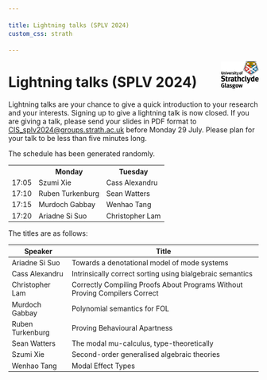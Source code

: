 ```yaml
---

title: Lightning talks (SPLV 2024)
custom_css: strath

---
```


<img src="assets/strath_fullcolour.jpg" style="float:right; max-width:15%" alt="University of Strathclyde logo" />

# Lightning talks (SPLV 2024)

Lightning talks are your chance to give a quick introduction to your research and your interests. Signing up to give a lightning talk is now closed. If you are giving a talk, please send your slides in PDF format to <CIS_splv2024@groups.strath.ac.uk> before Monday 29 July. Please plan for your talk to be less than five minutes long.

The schedule has been generated randomly.

<div class="schedule">
 <table>
  <tr>
    <th class="time"></th>
    <th class="weekday">Monday</th>
    <th class="weekday">Tuesday</th>
  </tr>
  <tr>
    <td class="time">17:05</td>
    <td class="lightning-schedule-a">Szumi Xie</td>
    <td class="lightning-schedule-b">Cass Alexandru</td>
  </tr>
  <tr>
    <td class="time">17:10</td>
    <td class="lightning-schedule-b">Ruben Turkenburg</td>
    <td class="lightning-schedule-a">Sean Watters</td>
  </tr>
  <tr>
    <td class="time">17:15</td>
    <td class="lightning-schedule-a">Murdoch Gabbay</td>
    <td class="lightning-schedule-b">Wenhao Tang</td>
  </tr>
  <tr>
    <td class="time">17:20</td>
    <td class="lightning-schedule-b">Ariadne Si Suo</td>
    <td class="lightning-schedule-a">Christopher Lam</td>
  </tr>
</table>
</div>

The titles are as follows:

| Speaker          | Title                                                                       |
| ---------------- | --------------------------------------------------------------------------- |
| Ariadne Si Suo   | Towards a denotational model of mode systems                                |
| Cass Alexandru   | Intrinsically correct sorting using bialgebraic semantics                   |
| Christopher Lam  | Correctly Compiling Proofs About Programs Without Proving Compilers Correct |
| Murdoch Gabbay   | Polynomial semantics for FOL                                                |
| Ruben Turkenburg | Proving Behavioural Apartness                                               |
| Sean Watters     | The modal mu-calculus, type-theoretically                                   |
| Szumi Xie        | Second-order generalised algebraic theories                                 |
| Wenhao Tang      | Modal Effect Types                                                          |
